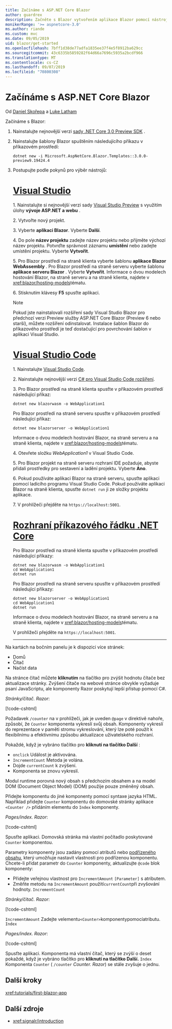 ```yaml
---
title: Začínáme s ASP.NET Core Blazor
author: guardrex
description: Začněte s Blazor vytvořením aplikace Blazor pomocí nástrojů podle vašeho výběru.
monikerRange: '>= aspnetcore-3.0'
ms.author: riande
ms.custom: mvc
ms.date: 09/05/2019
uid: blazor/get-started
ms.openlocfilehash: 7bff1d38de77adfa1835ee37f4e5f8912ba629cc
ms.sourcegitcommit: 43c6335b5859282f64d66a7696c5935a2bcdf966
ms.translationtype: MT
ms.contentlocale: cs-CZ
ms.lasthandoff: 09/07/2019
ms.locfileid: "70800308"
---
```

# <a name="get-started-with-aspnet-core-blazor"></a>Začínáme s ASP.NET Core Blazor

Od [Daniel Skořepa](https://github.com/danroth27) a [Luke Latham](https://github.com/guardrex)

Začínáme s Blazor:

1. Nainstalujte nejnovější verzi [sady .NET Core 3,0 Preview SDK](https://dotnet.microsoft.com/download/dotnet-core/3.0) .

1. Nainstalujte šablony Blazor spuštěním následujícího příkazu v příkazovém prostředí:

   ```console
   dotnet new -i Microsoft.AspNetCore.Blazor.Templates::3.0.0-preview9.19424.4
   ```

1. Postupujte podle pokynů pro výběr nástrojů:

   # <a name="visual-studiotabvisual-studio"></a>[Visual Studio](#tab/visual-studio)

   1\. Nainstalujte si nejnovější verzi sady [Visual Studio Preview](https://visualstudio.com/vs/preview) s využitím úlohy **vývoje ASP.NET a webu** .

   2\. Vytvořte nový projekt.

   3\. Vyberte **aplikaci Blazor**. Vyberte **Další**.

   4\. Do pole **název projektu** zadejte název projektu nebo přijměte výchozí název projektu. Potvrďte správnost záznamu **umístění** nebo zadejte umístění projektu. Vyberte **Vytvořit**.

   5\. Pro Blazor prostředí na straně klienta vyberte šablonu **aplikace Blazor WebAssembly** . Pro Blazor prostředí na straně serveru vyberte šablonu **aplikace serveru Blazor** . Vyberte **Vytvořit**. Informace o dvou modelech hostování Blazor, na straně serveru a na straně klienta, najdete v <xref:blazor/hosting-models>tématu.

   6\. Stisknutím klávesy **F5** spusťte aplikaci.

   > [!NOTE]
   > Pokud jste nainstalovali rozšíření sady Visual Studio Blazor pro předchozí verzi Preview služby ASP.NET Core Blazor (Preview 6 nebo starší), můžete rozšíření odinstalovat. Instalace šablon Blazor do příkazového prostředí je teď dostačující pro povrchování šablon v aplikaci Visual Studio.

   # <a name="visual-studio-codetabvisual-studio-code"></a>[Visual Studio Code](#tab/visual-studio-code)

   1\. Nainstalujte [Visual Studio Code](https://code.visualstudio.com/).

   2\. Nainstalujte nejnovější verzi [ C# pro Visual Studio Code rozšíření](https://marketplace.visualstudio.com/items?itemName=ms-vscode.csharp).

   3\. Pro Blazor prostředí na straně klienta spusťte v příkazovém prostředí následující příkaz:

      ```console
      dotnet new blazorwasm -o WebApplication1
      ```

      Pro Blazor prostředí na straně serveru spusťte v příkazovém prostředí následující příkaz:

      ```console
      dotnet new blazorserver -o WebApplication1
      ```

      Informace o dvou modelech hostování Blazor, na straně serveru a na straně klienta, najdete v <xref:blazor/hosting-models>tématu.

   4\. Otevřete složku *WebApplication1* v Visual Studio Code.

   5\. Pro Blazor projekt na straně serveru rozhraní IDE požaduje, abyste přidali prostředky pro sestavení a ladění projektu. Vyberte **Ano**.

   6\. Pokud používáte aplikaci Blazor na straně serveru, spusťte aplikaci pomocí ladicího programu Visual Studio Code. Pokud používáte aplikaci Blazor na straně klienta, spusťte `dotnet run` ji ze složky projektu aplikace.

   7\. V prohlížeči přejděte na `https://localhost:5001`.

   <!--

   # [Visual Studio for Mac](#tab/visual-studio-mac)

   1\. Install [Visual Studio for Mac](https://visualstudio.microsoft.com/vs/mac/). Switch the [Update channel to Preview](/visualstudio/mac/install-preview).

   2\. Select **File** > **New Solution** or **New Project**.

   3\. In the sidebar, select **.NET Core** > **App**.

   4\. For a Blazor server-side experience, select the **Blazor Server App** template. For a Blazor client-side experience, select the **Blazor WebAssembly App** template. Select **Next**. For information on the two Blazor hosting models, server-side and client-side, see <xref:blazor/hosting-models>.

   5\. The **Target Framework** defaults to **.NET Core 3.0**. Select **Next**.

   6\. In the **Project Name** field, enter `WebApplication1`. Select **Create**.

   7\. Select **Run** > **Run Without Debugging** to run the app *without the debugger*. Running with the debugger isn't supported at this time.

   -->

   # <a name="net-core-clitabnetcore-cli"></a>[Rozhraní příkazového řádku .NET Core](#tab/netcore-cli/)

   Pro Blazor prostředí na straně klienta spusťte v příkazovém prostředí následující příkazy:

   ```console
   dotnet new blazorwasm -o WebApplication1
   cd WebApplication1
   dotnet run
   ```

   Pro Blazor prostředí na straně serveru spusťte v příkazovém prostředí následující příkazy:

   ```console
   dotnet new blazorserver -o WebApplication1
   cd WebApplication1
   dotnet run
   ```

   Informace o dvou modelech hostování Blazor, na straně serveru a na straně klienta, najdete v <xref:blazor/hosting-models>tématu.

   V prohlížeči přejděte na `https://localhost:5001`.

   ---

Na kartách na bočním panelu je k dispozici více stránek:

* Domů
* Čítač
* Načíst data

Na stránce čítač můžete **kliknutím** na tlačítko pro zvýšit hodnotu čítače bez aktualizace stránky. Zvýšení čítače na webové stránce obvykle vyžaduje psaní JavaScriptu, ale komponenty Razor poskytují lepší přístup pomocí C#.

*Stránky/čítač. Razor*:

[!code-cshtml[](get-started/samples_snapshot/3.x/Counter1.razor?highlight=7,12-15)]

Požadavek `/counter` na v prohlížeči, jak je uveden `@page` v direktivě nahoře, způsobí, že `Counter` komponenta vykreslí svůj obsah. Komponenty vykreslí do reprezentace v paměti stromu vykreslování, který lze poté použít k flexibilnímu a efektivnímu způsobu aktualizace uživatelského rozhraní.

Pokaždé, když je vybráno tlačítko pro **kliknutí na tlačítko Další** :

* `onclick` Událost je aktivována.
* `IncrementCount` Metoda je volána.
* Dojde `currentCount` k zvýšení.
* Komponenta se znovu vykreslí.

Modul runtime porovná nový obsah s předchozím obsahem a na model DOM (Document Object Model) (DOM) použije pouze změněný obsah.

Přidejte komponentu do jiné komponenty pomocí syntaxe jazyka HTML. Například přidejte `Counter` komponentu do domovské stránky aplikace `<Counter />` přidáním elementu do `Index` komponenty.

*Pages/index. Razor*:

[!code-cshtml[](get-started/samples_snapshot/3.x/Index1.razor?highlight=7)]

Spusťte aplikaci. Domovská stránka má vlastní počítadlo poskytované `Counter` komponentou.

Parametry komponenty jsou zadány pomocí atributů nebo [podřízeného obsahu](xref:blazor/components#child-content), který umožňuje nastavit vlastnosti pro podřízenou komponentu. Chcete-li přidat parametr do `Counter` komponenty, aktualizujte `@code` blok komponenty:

* Přidejte veřejnou vlastnost pro `IncrementAmount` `[Parameter]` s atributem.
* Změňte metodu na `IncrementAmount` použití`currentCount`při zvyšování hodnoty. `IncrementCount`

*Stránky/čítač. Razor*:

[!code-cshtml[](get-started/samples_snapshot/3.x/Counter2.razor?highlight=12-13,17)]

`IncrementAmount` Zadejte velementu`<Counter>`komponentypomocíatributu. `Index`

*Pages/index. Razor*:

[!code-cshtml[](get-started/samples_snapshot/3.x/Index2.razor?highlight=7)]

Spusťte aplikaci. Komponenta má vlastní čítač, který se zvýší o deset pokaždé, když je vybráno tlačítko pro **kliknutí na tlačítko Další.** `Index` Komponenta `Counter` ( `/counter` *Counter. Razor*) se stále zvyšuje o jednu.

## <a name="next-steps"></a>Další kroky

<xref:tutorials/first-blazor-app>

## <a name="additional-resources"></a>Další zdroje

* <xref:signalr/introduction>

